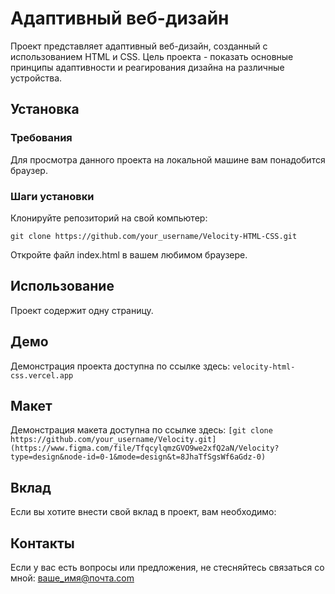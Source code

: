 # Адаптивный веб-дизайн

Проект представляет адаптивный веб-дизайн, созданный с использованием HTML и CSS. Цель проекта - показать основные принципы адаптивности и реагирования дизайна на различные устройства.

## Установка

### Требования

Для просмотра данного проекта на локальной машине вам понадобится браузер.

### Шаги установки

Клонируйте репозиторий на свой компьютер:

```git clone https://github.com/your_username/Velocity-HTML-CSS.git ```

Откройте файл index.html в вашем любимом браузере.

## Использование
Проект содержит одну страницу.

## Демо
Демонстрация проекта доступна по ссылке здесь:
```velocity-html-css.vercel.app ```

## Макет
Демонстрация макета доступна по ссылке здесь:
```[git clone https://github.com/your_username/Velocity.git](https://www.figma.com/file/TfqcylqmzGVO9we2xfQ2aN/Velocity?type=design&node-id=0-1&mode=design&t=8JhaTfSgsWf6aGdz-0) ```

## Вклад
Если вы хотите внести свой вклад в проект, вам необходимо:

## Контакты
Если у вас есть вопросы или предложения, не стесняйтесь связаться со мной: ваше_имя@почта.com

